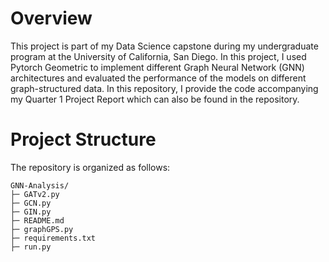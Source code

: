# Overview
This project is part of my Data Science capstone during my undergraduate program at the University of California, San Diego. In this project, I used Pytorch Geometric to implement different Graph Neural Network (GNN) architectures and evaluated the performance of the models on different graph-structured data. In this repository, I provide the code accompanying my Quarter 1 Project Report which can also be found in the repository. 

# Project Structure
The repository is organized as follows:
```
GNN-Analysis/
├─ GATv2.py
├─ GCN.py
├─ GIN.py
├─ README.md
├─ graphGPS.py
├─ requirements.txt
├─ run.py

```
